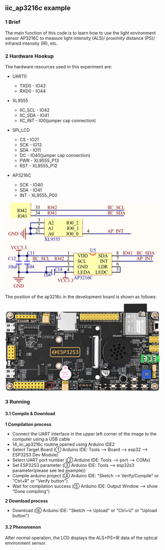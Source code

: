## iic_ap3216c example

### 1 Brief

The main function of this code is to learn how to use the light environment sensor AP3216C to measure light intensity (ALS)/ proximity distance (PS)/ infrared intensity (IR), etc.

### 2 Hardware Hookup

The hardware resources used in this experiment are:

- UART0

	- TXD0 - IO43
	- RXD0 - IO44
- XL9555
	- IIC_SCL - IO42
	- IIC_SDA - IO41
	- IIC_INT - IO0(jumper cap connection)
- SPI_LCD
	- CS - IO21
	- SCK - IO12
	- SDA - IO11
	- DC - IO40(jumper cap connection)
	- PWR - XL9555_P13
	- RST - XL9555_P12
- AP3216C
	- SCK - IO40
	- SDA - IO41
	- INT - XL9555_P00

<img src="../../../../1_docs/3_figures/examples/iic/ap3216c_sch.png" style="zoom: 50%;" />

The position of the ap3216c in the development board is shown as follows:

![](../../../../1_docs/3_figures/examples/iic/ap3216c_position.png)

### 3 Running

#### 3.1 Compile & Download

**1 Compilation process**

- Connect the UART interface in the upper left corner of the image to the computer using a USB cable
- 14_iic_ap3216c routine opened using Arduino IDE2
- Select Target Board (① Arduino IDE: Tools --> Board --> esp32 --> ESP32S3 Dev Module)
- Select UART port number (② Arduino IDE: Tools --> port --> COMx)
- Set ESP32S3 parameter (③ Arduino IDE: Tools --> esp32s3 parameter(please see led example))
- Compile arduino project (④ Arduino IDE: "Sketch --> Verify/Compile" or "Ctrl+R" or "Verify button")
- Wait for compilation success (⑤ Arduino IDE: Output Window --> show "Done compiling")

**2 Download process**

- Download (⑥ Arduino IDE: "Sketch --> Upload" or "Ctrl+U" or "Upload button")

#### 3.2 Phenomenon

After normal operation, the LCD displays the ALS+PS+IR data of the optical environment sensor.

![]()